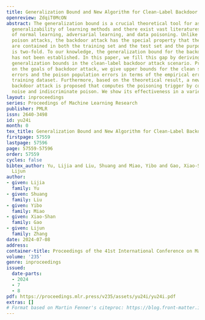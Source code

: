 ```yaml
---
title: Generalization Bound and New Algorithm for Clean-Label Backdoor Attack
openreview: ZdqiT0McON
abstract: The generalization bound is a crucial theoretical tool for assessing the
  generalizability of learning methods and there exist vast literatures on generalizability
  of normal learning, adversarial learning, and data poisoning. Unlike other data
  poison attacks, the backdoor attack has the special property that the poisoned triggers
  are contained in both the training set and the test set and the purpose of the attack
  is two-fold. To our knowledge, the generalization bound for the backdoor attack
  has not been established. In this paper, we fill this gap by deriving algorithm-independent
  generalization bounds in the clean-label backdoor attack scenario. Precisely, based
  on the goals of backdoor attack, we give upper bounds for the clean sample population
  errors and the poison population errors in terms of the empirical error on the poisoned
  training dataset. Furthermore, based on the theoretical result, a new clean-label
  backdoor attack is proposed that computes the poisoning trigger by combining adversarial
  noise and indiscriminate poison. We show its effectiveness in a variety of settings.
layout: inproceedings
series: Proceedings of Machine Learning Research
publisher: PMLR
issn: 2640-3498
id: yu24i
month: 0
tex_title: Generalization Bound and New Algorithm for Clean-Label Backdoor Attack
firstpage: 57559
lastpage: 57596
page: 57559-57596
order: 57559
cycles: false
bibtex_author: Yu, Lijia and Liu, Shuang and Miao, Yibo and Gao, Xiao-Shan and Zhang,
  Lijun
author:
- given: Lijia
  family: Yu
- given: Shuang
  family: Liu
- given: Yibo
  family: Miao
- given: Xiao-Shan
  family: Gao
- given: Lijun
  family: Zhang
date: 2024-07-08
address:
container-title: Proceedings of the 41st International Conference on Machine Learning
volume: '235'
genre: inproceedings
issued:
  date-parts:
  - 2024
  - 7
  - 8
pdf: https://proceedings.mlr.press/v235/assets/yu24i/yu24i.pdf
extras: []
# Format based on Martin Fenner's citeproc: https://blog.front-matter.io/posts/citeproc-yaml-for-bibliographies/
---
```

